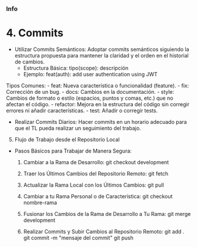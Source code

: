 ### Info

# 4. Commits
- Utilizar Commits Semánticos: Adoptar commits semánticos siguiendo la estructura propuesta para mantener la claridad y el orden en el historial de cambios.
  - Estructura Básica:
    tipo(scope): descripción
  - Ejemplo:
    feat(auth): add user authentication using JWT
    
Tipos Comunes:
    - feat: Nueva característica o funcionalidad (feature).
    - fix: Corrección de un bug.
    - docs: Cambios en la documentación.
    - style: Cambios de formato o estilo (espacios, puntos y comas, etc.) que no afectan el código.
    - refactor: Mejora en la estructura del código sin corregir errores ni añadir características.
    - test: Añadir o corregir tests.
  - Realizar Commits Diarios: Hacer commits en un horario adecuado para que el TL pueda realizar un seguimiento del trabajo.

5. Flujo de Trabajo desde el Repositorio Local
- Pasos Básicos para Trabajar de Manera Segura:
  1. Cambiar a la Rama de Desarrollo:
     git checkout development
    
  2. Traer los Últimos Cambios del Repositorio Remoto:
     git fetch
  3. Actualizar la Rama Local con los Últimos Cambios:
     git pull
  4. Cambiar a tu Rama Personal o de Característica:
     git checkout nombre-rama
  5. Fusionar los Cambios de la Rama de Desarrollo a Tu Rama:
     git merge development
  6. Realizar Commits y Subir Cambios al Repositorio Remoto:
     git add .
     git commit -m "mensaje del commit"
     git push

